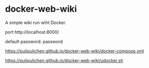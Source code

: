 # docker-web-wiki
A simple wiki run wiht Docker.

port http://localhost:8000/

default password: password

https://pulipulichen.github.io/docker-web-wiki/docker-compose.yml

https://pulipulichen.github.io/docker-web-wiki/udocker.sh